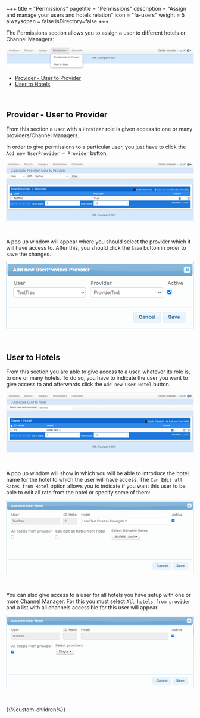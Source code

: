 +++
title = "Permissions"
pagetitle = "Permissions"
description = "Assign and manage your users and hotels relation"
icon = "fa-users"
weight = 5
alwaysopen = false
isDirectory=false
+++

The Permissions section allows you to assign a user to different hotels or Channel Managers:

![Inventory-X Permissions](./../../../images/web/inventory_permissions.png "Inventory-X Permissions")

* [Provider - User to Provider](#provider-user-to-provider)
* [User to Hotels](#user-to-hotels)

</br>

## Provider - User to Provider

From this section a user with a ``Provider`` role is given access to one or many providers/Channel Managers.

In order to give permissions to a particular user, you just have to click the ``Add new UserProvider – Provider`` button. 

![Inventory-X Permissions](./../../../images/web/inventory_permissions2.png "Inventory-X Permissions")

</br>

A pop up window will appear where you should select the provider which it will have access to. After this, you should click the ``Save`` button in order to save the changes.

![Inventory-X Permissions](./../../../images/web/inventory_permissions3.png "Inventory-X Permissions")

</br>


## User to Hotels

From this section you are able to give access to a user, whatever its role is, to one or many hotels. To do so, you have to indicate the user you want to give access to and afterwards click the ``Add new User-Hotel`` button. 

![Inventory-X Permissions](./../../../images/web/inventory_permissions4.png "Inventory-X Permissions")

</br>

A pop up window will show in which you will be able to introduce the hotel name for the hotel to which the user will have access. The `Can Edit all Rates from Hotel` option allows you to indicate if you want this user to be able to edit all rate from the hotel or specify some of them:

![Inventory-X Permissions](./../../../images/web/inventory_permissions5.png "Inventory-X Permissions")

</br>

You can also give access to a user for all hotels you have setup with one or more Channel Manager. For this you must select ``All hotels from provider`` and a list with all channels accessible for this user will appear.

![Inventory-X Permissions](./../../../images/web/inventory_permissions6.png "Inventory-X Permissions")

</br>

{{%custom-children%}}